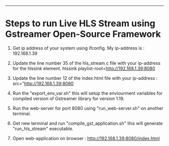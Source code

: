 ---------------------------------------------------------------------------------------------------------------------------------------
# Steps to run Live HLS Stream using Gstreamer Open-Source Framework

1. Get ip address of your system using ifconfig. My ip-address is : 192.168.1.39

2. Update the line number 35 of the hls_stream.c file with your ip-address for the hlssink element. hlssink playlist-root=http://192.168.1.39:8080

3. Update the line number 12 of the index.html file with your ip-address : src="http://192.168.1.39:8080

4. Run the "export_env_var.sh" this will setup the enviourment variables for compiled version of Gstreamer library for version 1.19. 

5. Run the web-server for port 8080 using "run_web-server.sh" on another terminal. 

6. Get new terminal and run "compile_gst_application.sh" this will generate "run_hls_stream" executable. 

7. Open web-application on browser : http://192.168.1.39:8080/index.html
